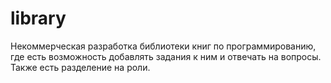# library
Некоммерческая разработка библиотеки книг по программированию, где есть возможность добавлять задания к ним и отвечать на вопросы. Также есть разделение на роли.
